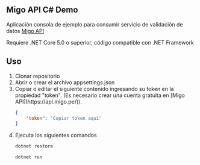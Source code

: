 ## Migo API C# Demo
Aplicación consola de ejemplo para consumir servicio de validación de datos [Migo API](https://api.migo.pe/)

Requiere .NET Core 5.0 o superior, código compatible con .NET Framework

## Uso

<ol>
<li>Clonar repositorio</li>

<li>Abrir o crear el archivo appsettings.json </li>

<li>Copiar o editar el siguiente contenido ingresando su token en la propiedad "token". (Es necesario crear una cuenta gratuita en [Migo API](https://api.migo.pe/)).</li>

```json
{
    "token": "Copiar token aquí"
}
```

<li>Ejecuta los siguientes comandos</li>

```bash
dotnet restore
```

```bash
dotnet run
```
</ol>
